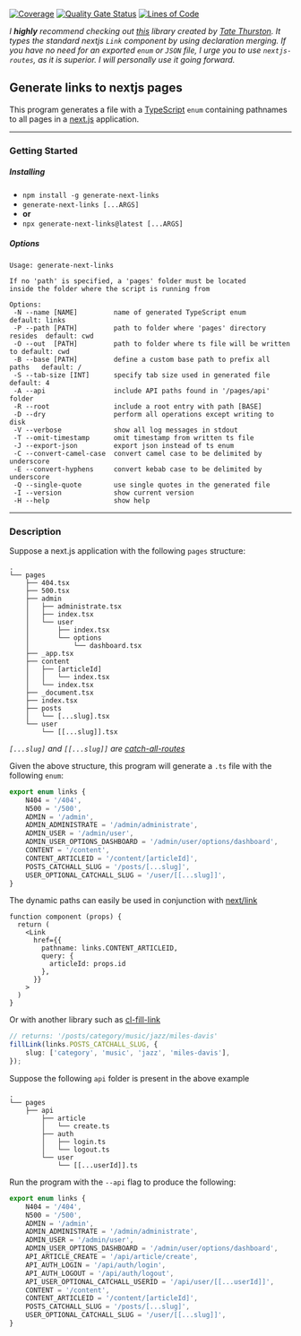 [![Coverage](https://sonarcloud.io/api/project_badges/measure?project=Lindeneg_generate-next-links&metric=coverage)](https://sonarcloud.io/summary/new_code?id=Lindeneg_generate-next-links) [![Quality Gate Status](https://sonarcloud.io/api/project_badges/measure?project=Lindeneg_generate-next-links&metric=alert_status)](https://sonarcloud.io/summary/new_code?id=Lindeneg_generate-next-links) [![Lines of Code](https://sonarcloud.io/api/project_badges/measure?project=Lindeneg_generate-next-links&metric=ncloc)](https://sonarcloud.io/summary/new_code?id=Lindeneg_generate-next-links)


*I **highly** recommend checking out [this](https://github.com/tatethurston/nextjs-routes) library created by [Tate Thurston](https://github.com/tatethurston). It types the standard nextjs `Link` component by using declaration merging. If you have no need for an exported `enum` or `JSON` file, I urge you to use `nextjs-routes`, as it is superior. I will personally use it going forward.*

## Generate links to nextjs pages

This program generates a file with a [TypeScript](https://www.typescriptlang.org/) `enum` containing pathnames to all pages in a [next.js](https://nextjs.org/) application.

---

### Getting Started

##### Installing

-   `npm install -g generate-next-links`
-   `generate-next-links [...ARGS]`
-   **or**
-   `npx generate-next-links@latest [...ARGS]`

##### Options

```
Usage: generate-next-links

If no 'path' is specified, a 'pages' folder must be located
inside the folder where the script is running from

Options:
 -N --name [NAME]         name of generated TypeScript enum               default: links
 -P --path [PATH]         path to folder where 'pages' directory resides  default: cwd
 -O --out  [PATH]         path to folder where ts file will be written to default: cwd
 -B --base [PATH]         define a custom base path to prefix all paths   default: /
 -S --tab-size [INT]      specify tab size used in generated file         default: 4
 -A --api                 include API paths found in '/pages/api' folder
 -R --root                include a root entry with path [BASE]
 -D --dry                 perform all operations except writing to disk
 -V --verbose             show all log messages in stdout
 -T --omit-timestamp      omit timestamp from written ts file
 -J --export-json         export json instead of ts enum
 -C --convert-camel-case  convert camel case to be delimited by underscore
 -E --convert-hyphens     convert kebab case to be delimited by underscore
 -Q --single-quote        use single quotes in the generated file
 -I --version             show current version
 -H --help                show help
```

---

### Description

Suppose a next.js application with the following `pages` structure:

```
.
└── pages
    ├── 404.tsx
    ├── 500.tsx
    ├── admin
    │   ├── administrate.tsx
    │   ├── index.tsx
    │   └── user
    │       ├── index.tsx
    │       └── options
    │           └── dashboard.tsx
    ├── _app.tsx
    ├── content
    │   ├── [articleId]
    │   │   └── index.tsx
    │   └── index.tsx
    ├── _document.tsx
    ├── index.tsx
    ├── posts
    │   └── [...slug].tsx
    └── user
        └── [[...slug]].tsx
```

_`[...slug]` and `[[...slug]]` are [catch-all-routes](https://nextjs.org/docs/routing/dynamic-routes#catch-all-routes)_

Given the above structure, this program will generate a `.ts` file with the following `enum`:

```ts
export enum links {
    N404 = '/404',
    N500 = '/500',
    ADMIN = '/admin',
    ADMIN_ADMINISTRATE = '/admin/administrate',
    ADMIN_USER = '/admin/user',
    ADMIN_USER_OPTIONS_DASHBOARD = '/admin/user/options/dashboard',
    CONTENT = '/content',
    CONTENT_ARTICLEID = '/content/[articleId]',
    POSTS_CATCHALL_SLUG = '/posts/[...slug]',
    USER_OPTIONAL_CATCHALL_SLUG = '/user/[[...slug]]',
}
```

The dynamic paths can easily be used in conjunction with [next/link](https://nextjs.org/docs/api-reference/next/link#with-url-object)

```tsx
function component (props) {
  return (
    <Link
      href={{
        pathname: links.CONTENT_ARTICLEID,
        query: {
          articleId: props.id
        },
      }}
    >
  )
}
```

Or with another library such as [cl-fill-link](https://github.com/Lindeneg/cl-fill-link)

```ts
// returns: '/posts/category/music/jazz/miles-davis'
fillLink(links.POSTS_CATCHALL_SLUG, {
    slug: ['category', 'music', 'jazz', 'miles-davis'],
});
```

Suppose the following `api` folder is present in the above example

```
.
└── pages
    ├── api
        ├── article
        │   └── create.ts
        ├── auth
        │   ├── login.ts
        │   └── logout.ts
        └── user
            └── [[...userId]].ts
```

Run the program with the `--api` flag to produce the following:

```ts
export enum links {
    N404 = '/404',
    N500 = '/500',
    ADMIN = '/admin',
    ADMIN_ADMINISTRATE = '/admin/administrate',
    ADMIN_USER = '/admin/user',
    ADMIN_USER_OPTIONS_DASHBOARD = '/admin/user/options/dashboard',
    API_ARTICLE_CREATE = '/api/article/create',
    API_AUTH_LOGIN = '/api/auth/login',
    API_AUTH_LOGOUT = '/api/auth/logout',
    API_USER_OPTIONAL_CATCHALL_USERID = '/api/user/[[...userId]]',
    CONTENT = '/content',
    CONTENT_ARTICLEID = '/content/[articleId]',
    POSTS_CATCHALL_SLUG = '/posts/[...slug]',
    USER_OPTIONAL_CATCHALL_SLUG = '/user/[[...slug]]',
}
```
